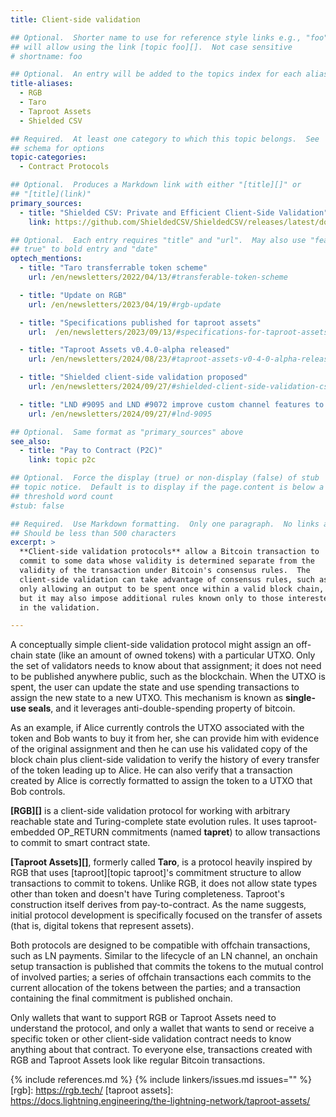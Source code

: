 ```yaml
---
title: Client-side validation

## Optional.  Shorter name to use for reference style links e.g., "foo"
## will allow using the link [topic foo][].  Not case sensitive
# shortname: foo

## Optional.  An entry will be added to the topics index for each alias
title-aliases:
  - RGB
  - Taro
  - Taproot Assets
  - Shielded CSV

## Required.  At least one category to which this topic belongs.  See
## schema for options
topic-categories:
  - Contract Protocols

## Optional.  Produces a Markdown link with either "[title][]" or
## "[title](link)"
primary_sources:
  - title: "Shielded CSV: Private and Efficient Client-Side Validation"
    link: https://github.com/ShieldedCSV/ShieldedCSV/releases/latest/download/shieldedcsv.pdf

## Optional.  Each entry requires "title" and "url".  May also use "feature:
## true" to bold entry and "date"
optech_mentions:
  - title: "Taro transferrable token scheme"
    url: /en/newsletters/2022/04/13/#transferable-token-scheme

  - title: "Update on RGB"
    url: /en/newsletters/2023/04/19/#rgb-update

  - title: "Specifications published for taproot assets"
    url:  /en/newsletters/2023/09/13/#specifications-for-taproot-assets

  - title: "Taproot Assets v0.4.0-alpha released"
    url: /en/newsletters/2024/08/23/#taproot-assets-v0-4-0-alpha-released

  - title: "Shielded client-side validation proposed"
    url: /en/newsletters/2024/09/27/#shielded-client-side-validation-csv

  - title: "LND #9095 and LND #9072 improve custom channel features to improve taproot assets support"
    url: /en/newsletters/2024/09/27/#lnd-9095

## Optional.  Same format as "primary_sources" above
see_also:
  - title: "Pay to Contract (P2C)"
    link: topic p2c

## Optional.  Force the display (true) or non-display (false) of stub
## topic notice.  Default is to display if the page.content is below a
## threshold word count
#stub: false

## Required.  Use Markdown formatting.  Only one paragraph.  No links allowed.
## Should be less than 500 characters
excerpt: >
  **Client-side validation protocols** allow a Bitcoin transaction to
  commit to some data whose validity is determined separate from the
  validity of the transaction under Bitcoin's consensus rules.  The
  client-side validation can take advantage of consensus rules, such as
  only allowing an output to be spent once within a valid block chain,
  but it may also impose additional rules known only to those interested
  in the validation.

---
```

A conceptually simple client-side validation protocol might assign an
off-chain state (like an amount of owned tokens) with a particular UTXO.
Only the set of validators needs to know
about that assignment; it does not need to be published anywhere public, such as the blockchain.
When the UTXO is spent, the
user can update the state and use spending transactions
to assign the new state to a new UTXO. This mechanism is known as
**single-use seals**, and it leverages anti-double-spending property of bitcoin.

As an example, if Alice
currently controls the UTXO associated with the token and Bob wants to
buy it from her, she can provide him with evidence of the original
assignment and then he can use his validated copy of the block chain
plus client-side validation to verify the history of every transfer of the
token leading up to Alice.  He can also verify that a transaction
created by Alice is correctly formatted to assign the token to a UTXO
that Bob controls.

**[RGB][]** is a client-side validation protocol for working with arbitrary
reachable state and Turing-complete state evolution rules. It uses
taproot-embedded OP_RETURN commitments (named **tapret**) to allow
transactions to commit to smart contract state.

**[Taproot Assets][]**, formerly called **Taro**, is a protocol heavily
inspired by RGB that uses [taproot][topic taproot]'s commitment
structure to allow transactions to commit to tokens. Unlike RGB, it
does not allow state types other than token and doesn't have Turing
completeness.
Taproot's construction itself derives from pay-to-contract.  As the name
suggests, initial protocol development is specifically focused on the
transfer of assets (that is, digital tokens that represent assets).

Both protocols are designed to be compatible with offchain transactions,
such as LN payments.  Similar to the lifecycle of an LN channel, an
onchain setup transaction is published that commits the tokens to the
mutual control of involved parties; a series of offchain transactions
each commits to the current allocation of the tokens between the
parties; and a transaction containing the final commitment is published
onchain.

Only wallets that want to support RGB or Taproot Assets need to
understand the protocol, and only a wallet that wants to send or receive
a specific token or other client-side validation contract needs to know
anything about that contract.  To everyone else, transactions created
with RGB and Taproot Assets look like regular Bitcoin transactions.

{% include references.md %}
{% include linkers/issues.md issues="" %}
[rgb]: https://rgb.tech/
[taproot assets]: https://docs.lightning.engineering/the-lightning-network/taproot-assets/
